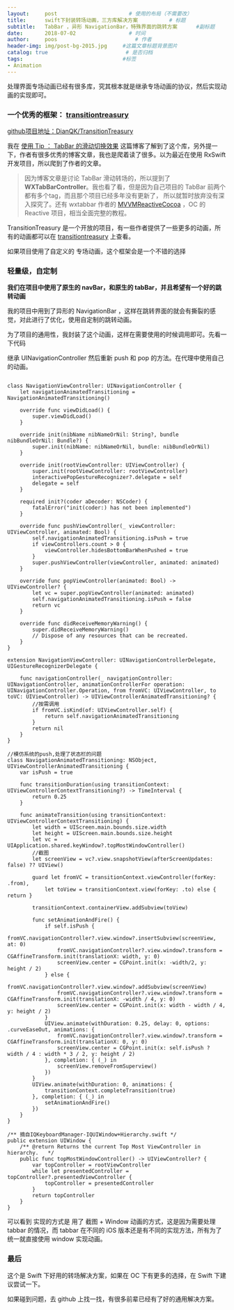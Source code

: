 ```yaml
---
layout:     post                       # 使用的布局（不需要改）
title:      swift下封装转场动画，三方库解决方案          # 标题
subtitle:   TabBar ，异形 NavigationBar，特殊界面的跳转方案      #副标题
date:       2018-07-02                 # 时间
author:     poos                         # 作者
header-img: img/post-bg-2015.jpg     #这篇文章标题背景图片
catalog: true                         # 是否归档
tags:                                #标签
- Animation
---
```


处理界面专场动画已经有很多库，究其根本就是继承专场动画的协议，然后实现动画的实现即可。


### 一个优秀的框架： [transitiontreasury](https://transitiontreasury.com/)

[github项目地址：DianQK/TransitionTreasury](https://github.com/DianQK/TransitionTreasury)

我在 [使用 Tip ： TabBar 的滑动切换效果](https://blog.dianqk.org/2016/03/07/TransitionTreasury%20%E4%BD%BF%E7%94%A8%20Tip%20%EF%BC%9A%20TabBar%20%E7%9A%84%E6%BB%91%E5%8A%A8%E5%88%87%E6%8D%A2%E6%95%88%E6%9E%9C/) 这篇博客了解到了这个库，另外提一下，作者有很多优秀的博客文章，我也是爬着读了很多。以为最近在使用 RxSwift 开发项目，所以爬到了作者的文章。

> 因为博客文章是讨论 TabBar 滑动转场的，所以提到了 **WXTabBarController**。我也看了看，但是因为自己项目的 TabBar 前两个都有多个tag，而且那个项目已经多年没有更新了， 所以就暂时放弃没有深入探究了。还有 wxtabbar 作者的 [MVVMReactiveCocoa](https://github.com/leichunfeng/MVVMReactiveCocoa) ，OC 的 Reactive 项目，相当全面完整的教程。

TransitionTreasury 是一个开放的项目，有一些作者提供了一些更多的动画，所有的动画都可以在 [transitiontreasury](https://transitiontreasury.com/) 上查看。

如果项目使用了自定义的 专场动画，这个框架会是一个不错的选择


### 轻量级，自定制

**我们在项目中使用了原生的 navBar，和原生的 tabBar，并且希望有一个好的跳转动画**

我的项目中用到了异形的 NavigationBar ，这样在跳转界面的就会有撕裂的感觉，对此进行了优化，使用自定制的跳转动画。

为了项目的通用性，我封装了这个动画，这样在需要使用的时候调用即可。先看一下代码


继承 UINavigationController 然后重新 push 和 pop 的方法。在代理中使用自己的动画。

```

class NavigationViewController: UINavigationController {
    let navigationAnimatedTransitioning = NavigationAnimatedTransitioning()

    override func viewDidLoad() {
        super.viewDidLoad()
    }

    override init(nibName nibNameOrNil: String?, bundle nibBundleOrNil: Bundle?) {
        super.init(nibName: nibNameOrNil, bundle: nibBundleOrNil)
    }

    override init(rootViewController: UIViewController) {
        super.init(rootViewController: rootViewController)
        interactivePopGestureRecognizer?.delegate = self
        delegate = self
    }

    required init?(coder aDecoder: NSCoder) {
        fatalError("init(coder:) has not been implemented")
    }

    override func pushViewController(_ viewController: UIViewController, animated: Bool) {
        self.navigationAnimatedTransitioning.isPush = true
        if viewControllers.count > 0 {
            viewController.hidesBottomBarWhenPushed = true
        }
        super.pushViewController(viewController, animated: animated)
    }

    override func popViewController(animated: Bool) -> UIViewController? {
        let vc = super.popViewController(animated: animated)
        self.navigationAnimatedTransitioning.isPush = false
        return vc
    }

    override func didReceiveMemoryWarning() {
        super.didReceiveMemoryWarning()
        // Dispose of any resources that can be recreated.
    }
}

extension NavigationViewController: UINavigationControllerDelegate, UIGestureRecognizerDelegate {

    func navigationController(_ navigationController: UINavigationController, animationControllerFor operation: UINavigationController.Operation, from fromVC: UIViewController, to toVC: UIViewController) -> UIViewControllerAnimatedTransitioning? {
        //按需调用
        if fromVC.isKind(of: UIViewController.self) {
            return self.navigationAnimatedTransitioning
        }
        return nil
    }
}

//模仿系统的push,处理了状态栏的问题
class NavigationAnimatedTransitioning: NSObject, UIViewControllerAnimatedTransitioning {
    var isPush = true

    func transitionDuration(using transitionContext: UIViewControllerContextTransitioning?) -> TimeInterval {
        return 0.25
    }

    func animateTransition(using transitionContext: UIViewControllerContextTransitioning) {
        let width = UIScreen.main.bounds.size.width
        let height = UIScreen.main.bounds.size.height
        let vc = UIApplication.shared.keyWindow?.topMostWindowController()
        //截图
        let screenView = vc?.view.snapshotView(afterScreenUpdates: false) ?? UIView()

        guard let fromVC = transitionContext.viewController(forKey: .from),
            let toView = transitionContext.view(forKey: .to) else { return }

        transitionContext.containerView.addSubview(toView)

        func setAnimationAndFire() {
            if self.isPush {
                fromVC.navigationController?.view.window?.insertSubview(screenView, at: 0)
                fromVC.navigationController?.view.window?.transform = CGAffineTransform.init(translationX: width, y: 0)
                screenView.center = CGPoint.init(x: -width/2, y: height / 2)
            } else {
                fromVC.navigationController?.view.window?.addSubview(screenView)
                fromVC.navigationController?.view.window?.transform = CGAffineTransform.init(translationX: -width / 4, y: 0)
                screenView.center = CGPoint.init(x: width - width / 4, y: height / 2)
            }
            UIView.animate(withDuration: 0.25, delay: 0, options: .curveEaseOut, animations: {
                fromVC.navigationController?.view.window?.transform = CGAffineTransform.init(translationX: 0, y: 0)
                screenView.center = CGPoint.init(x: self.isPush ? width / 4 : width * 3 / 2, y: height / 2)
            }, completion: { (_) in
                screenView.removeFromSuperview()
            })
        }
        UIView.animate(withDuration: 0, animations: {
            transitionContext.completeTransition(true)
        }, completion: { (_) in
            setAnimationAndFire()
        })
    }
}

/** 摘自IQKeyboardManager-IQUIWindow+Hierarchy.swift */
public extension UIWindow {
    /** @return Returns the current Top Most ViewController in hierarchy.   */
    public func topMostWindowController() -> UIViewController? {
        var topController = rootViewController
        while let presentedController = topController?.presentedViewController {
            topController = presentedController
        }
        return topController
    }
}

```

可以看到 实现的方式是 用了 截图 + Window 动画的方式，这是因为需要处理 tabbar 的情况，而 tabbar 在不同的 iOS 版本还是有不同的实现方法，所有为了统一就直接使用 window 实现动画。

### 最后


这个是 Swift 下好用的转场解决方案，如果在 OC 下有更多的选择，在 Swift 下建议尝试一下。

如果碰到问题，去 github 上找一找，有很多前辈已经有了好的通用解决方案。
